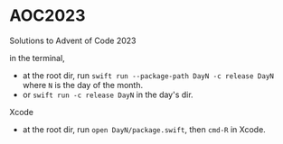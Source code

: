 # AOC2023
Solutions to Advent of Code 2023

in the terminal,
- at the root dir, run `swift run --package-path DayN -c release DayN` where `N` is the day of the month.
- or `swift run -c release DayN` in the day's dir.

Xcode
- at the root dir, run `open DayN/package.swift`, then `cmd-R` in Xcode.
